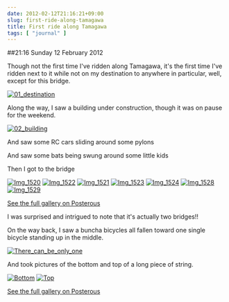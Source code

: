 ```yaml
---
date: 2012-02-12T21:16:21+09:00
slug: first-ride-along-tamagawa
title: First ride along Tamagawa
tags: [ "journal" ]
---
```


##21:16 Sunday 12 February 2012

Though not the first time I've ridden along Tamagawa, it's the first time I've ridden next to it while not on my destination to anywhere in particular, well, except for this bridge.

 

[![01_destination](http://getfile4.posterous.com/getfile/files.posterous.com/temp-2012-02-12/otHcCBcfyfskldCBapaEnbwirphdghdmlwbFIvhesmDsJfbFjJjdtCimhBrd/01_destination.JPG.scaled500.jpg)](http://getfile3.posterous.com/getfile/files.posterous.com/temp-2012-02-12/otHcCBcfyfskldCBapaEnbwirphdghdmlwbFIvhesmDsJfbFjJjdtCimhBrd/01_destination.JPG.scaled1000.jpg)

 

 

Along the way, I saw a building under construction, though it was on pause for the weekend.

 

[![02_building](http://getfile9.posterous.com/getfile/files.posterous.com/temp-2012-02-12/bywpIBjcaaIgDlGyDhjsiixIqbADhwmfqCfadeiHmBhGbtAkcwBGGzEIxiDa/02_building.JPG.scaled500.jpg)](http://getfile9.posterous.com/getfile/files.posterous.com/temp-2012-02-12/bywpIBjcaaIgDlGyDhjsiixIqbADhwmfqCfadeiHmBhGbtAkcwBGGzEIxiDa/02_building.JPG.scaled1000.jpg)

 

And saw some RC cars sliding around some pylons

 

 

And saw some bats being swung around some little kids

 

 

Then I got to the bridge

 

[![Img_1520](http://getfile6.posterous.com/getfile/files.posterous.com/temp-2012-02-12/zJHeHvzCzqyDqJqyFIJgeozgmpmjzaCozvHeBrjdhrFGnsJCBcitDkeGeuJg/IMG_1520.JPG.scaled500.jpg)](http://getfile1.posterous.com/getfile/files.posterous.com/temp-2012-02-12/zJHeHvzCzqyDqJqyFIJgeozgmpmjzaCozvHeBrjdhrFGnsJCBcitDkeGeuJg/IMG_1520.JPG.scaled1000.jpg) [![Img_1522](http://getfile8.posterous.com/getfile/files.posterous.com/temp-2012-02-12/ogkjyiivqrHilJBfbsypdhdJoevrvtdfChnkIuecnzpHBaeuBhoGFhHiotGA/IMG_1522.JPG.scaled500.jpg)](http://getfile6.posterous.com/getfile/files.posterous.com/temp-2012-02-12/ogkjyiivqrHilJBfbsypdhdJoevrvtdfChnkIuecnzpHBaeuBhoGFhHiotGA/IMG_1522.JPG.scaled1000.jpg) [![Img_1521](http://getfile4.posterous.com/getfile/files.posterous.com/temp-2012-02-12/qkqymaztyaDynjaapolxjlHoBxegzowJgmyJfsillAhIyaJAtroCBCmdduCH/IMG_1521.JPG.scaled500.jpg)](http://getfile8.posterous.com/getfile/files.posterous.com/temp-2012-02-12/qkqymaztyaDynjaapolxjlHoBxegzowJgmyJfsillAhIyaJAtroCBCmdduCH/IMG_1521.JPG.scaled1000.jpg) [![Img_1523](http://getfile7.posterous.com/getfile/files.posterous.com/temp-2012-02-12/bhhyhBAqzzzdcucehysAtxtexgacGnxkltoegAHaFzzIJgEBzzFFfjyCBaBn/IMG_1523.JPG.scaled500.jpg)](http://getfile6.posterous.com/getfile/files.posterous.com/temp-2012-02-12/bhhyhBAqzzzdcucehysAtxtexgacGnxkltoegAHaFzzIJgEBzzFFfjyCBaBn/IMG_1523.JPG.scaled1000.jpg) [![Img_1524](http://getfile3.posterous.com/getfile/files.posterous.com/temp-2012-02-12/toyzBbmgAhwxzeruzblvcvBCuIvCkmDyehnJigxxbFkJHIvdvFHubffozsCp/IMG_1524.JPG.scaled500.jpg)](http://getfile9.posterous.com/getfile/files.posterous.com/temp-2012-02-12/toyzBbmgAhwxzeruzblvcvBCuIvCkmDyehnJigxxbFkJHIvdvFHubffozsCp/IMG_1524.JPG.scaled1000.jpg) [![Img_1528](http://getfile2.posterous.com/getfile/files.posterous.com/temp-2012-02-12/prlDgfmizkxuhreEpjevkqykFyujauiqCxzvnqlyxwedbaCBADbtHDdCpjlD/IMG_1528.JPG.scaled500.jpg)](http://getfile4.posterous.com/getfile/files.posterous.com/temp-2012-02-12/prlDgfmizkxuhreEpjevkqykFyujauiqCxzvnqlyxwedbaCBADbtHDdCpjlD/IMG_1528.JPG.scaled1000.jpg) [![Img_1529](http://getfile0.posterous.com/getfile/files.posterous.com/temp-2012-02-12/tqzDgCyDBchgbqgtixvlhdqcJAjjuuicmzubGllFsvIdGcEjdzopfpFftxzD/IMG_1529.JPG.scaled500.jpg)](http://getfile9.posterous.com/getfile/files.posterous.com/temp-2012-02-12/tqzDgCyDBchgbqgtixvlhdqcJAjjuuicmzubGllFsvIdGcEjdzopfpFftxzD/IMG_1529.JPG.scaled1000.jpg)

[See the full gallery on Posterous](http://stream.robnugen.com/first-ride-along-tamagawa)

 

I was surprised and intrigued to note that it's actually two bridges!!

 

 

On the way back, I saw a buncha bicycles all fallen toward one single bicycle standing up in the middle.

 

[![There_can_be_only_one](http://getfile4.posterous.com/getfile/files.posterous.com/temp-2012-02-12/yeonrrEHgnsgyeBcjfgmuuvlojppDCynBzIIjHDynjrJsaaJtmCeIdlxnjqv/there_can_be_only_one.JPG.scaled500.jpg)](http://getfile1.posterous.com/getfile/files.posterous.com/temp-2012-02-12/yeonrrEHgnsgyeBcjfgmuuvlojppDCynBzIIjHDynjrJsaaJtmCeIdlxnjqv/there_can_be_only_one.JPG.scaled1000.jpg)

 

And took pictures of the bottom and top of a long piece of string.

 

 

[![Bottom](http://getfile6.posterous.com/getfile/files.posterous.com/temp-2012-02-12/ghpwoHhppkomqtrIlwoEdbBFtylrjfpbgjIzFesfuAqetCBJDGyijobatGBk/bottom.JPG.scaled500.jpg)](http://getfile7.posterous.com/getfile/files.posterous.com/temp-2012-02-12/ghpwoHhppkomqtrIlwoEdbBFtylrjfpbgjIzFesfuAqetCBJDGyijobatGBk/bottom.JPG.scaled1000.jpg) [![Top](http://getfile4.posterous.com/getfile/files.posterous.com/temp-2012-02-12/FgqxpusbkDAtfccyzJtpkpgtdpnGgvJwtlyHdhzCdybxulaipHqjpojlrhcn/top.JPG.scaled500.jpg)](http://getfile0.posterous.com/getfile/files.posterous.com/temp-2012-02-12/FgqxpusbkDAtfccyzJtpkpgtdpnGgvJwtlyHdhzCdybxulaipHqjpojlrhcn/top.JPG.scaled1000.jpg)

[See the full gallery on Posterous](http://stream.robnugen.com/first-ride-along-tamagawa)
